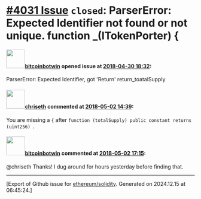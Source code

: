 # [\#4031 Issue](https://github.com/ethereum/solidity/issues/4031) `closed`: ParserError: Expected Identifier not found or not unique. function _(ITokenPorter)  {

#### <img src="https://avatars.githubusercontent.com/u/34948637?v=4" width="50">[bitcoinbotwin](https://github.com/bitcoinbotwin) opened issue at [2018-04-30 18:32](https://github.com/ethereum/solidity/issues/4031):


ParserError: Expected Identifier, got 'Return' return_toatalSupply



#### <img src="https://avatars.githubusercontent.com/u/9073706?v=4" width="50">[chriseth](https://github.com/chriseth) commented at [2018-05-02 14:39](https://github.com/ethereum/solidity/issues/4031#issuecomment-386000723):

You are missing a `{` after `function (totalSupply) public constant returns (uint256) `.

#### <img src="https://avatars.githubusercontent.com/u/34948637?v=4" width="50">[bitcoinbotwin](https://github.com/bitcoinbotwin) commented at [2018-05-02 17:15](https://github.com/ethereum/solidity/issues/4031#issuecomment-386052876):

@chriseth Thanks! I dug around for hours yesterday before finding that.


-------------------------------------------------------------------------------



[Export of Github issue for [ethereum/solidity](https://github.com/ethereum/solidity). Generated on 2024.12.15 at 06:45:24.]
